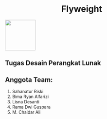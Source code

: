 <h1 align="center">Flyweight</h1>
<img src="https://media.giphy.com/media/b5Hcaz7EPz26I/giphy.gif" align="center" style="width: 100px; height: 100px"/>

## Tugas Desain Perangkat Lunak

## Anggota Team:
<ol>
    <li>Sahanatur Riski</li>
    <li>Bima Ryan Alfarizi</li>
    <li>Lisna Desanti</li>
    <li>Rama Dwi Guspara</li>
    <li>M. Chaidar Ali</li>
</ol>